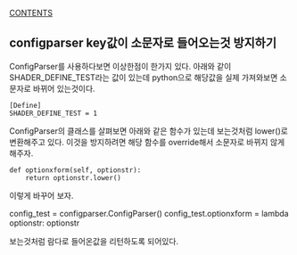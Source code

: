 [CONTENTS](README.md)
## configparser key값이 소문자로 들어오는것 방지하기
ConfigParser를 사용하다보면 이상한점이 한가지 있다. 아래와 같이 SHADER_DEFINE_TEST라는 값이 있는데 python으로 해당값을 실제 가져와보면 소문자로 바뀌어 있는것이다.
    
    [Define]
    SHADER_DEFINE_TEST = 1
    
ConfigParser의 클래스를 살펴보면 아래와 같은 함수가 있는데 보는것처럼 lower()로 변환해주고 있다. 이것을 방지하려면 해당 함수를 override해서 소문자로 바뀌지 않게 해주자.
    
    def optionxform(self, optionstr):
        return optionstr.lower()
               
이렇게 바꾸어 보자.

config_test = configparser.ConfigParser()
config_test.optionxform = lambda optionstr: optionstr

보는것처럼 람다로 들어온값을 리턴하도록 되어있다. 